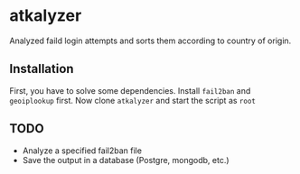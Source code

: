 # atkalyzer
Analyzed faild login attempts and sorts them according to country of origin.

Installation
-------------
First, you have to solve some dependencies.
Install ``` fail2ban ``` and ``` geoiplookup ``` first.
Now clone ``` atkalyzer ``` and start the script as ``` root ``` 

TODO
------
* Analyze a specified fail2ban file
* Save the output in a database (Postgre, mongodb, etc.)
